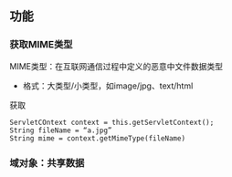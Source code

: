 ## 功能

### 获取MIME类型

MIME类型：在互联网通信过程中定义的恶意中文件数据类型

- 格式：大类型/小类型，如image/jpg、text/html

获取

```
ServletCOntext context = this.getServletContext();
String fileName = “a.jpg”
String mime = context.getMimeType(fileName)
```

### 域对象：共享数据

